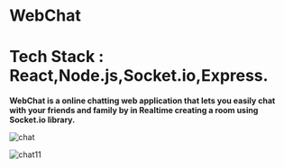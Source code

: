 # WebChat
# Tech Stack : React,Node.js,Socket.io,Express.
**WebChat is a online chatting web application that lets you easily chat with your friends and family by in Realtime creating a room using Socket.io library.**

![chat](https://user-images.githubusercontent.com/67758318/141152982-b52a62a0-4f4d-4ce5-8bb8-b6f08855c4da.jpg)

![chat11](https://user-images.githubusercontent.com/67758318/141150707-36594902-a46e-413a-a55c-64bdbf4ab450.jpg)

